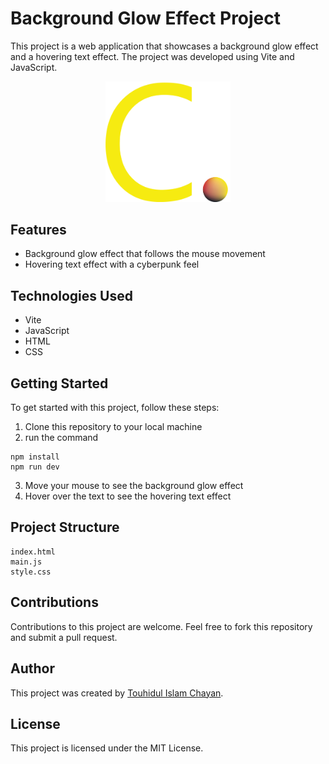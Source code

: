 # Background Glow Effect Project

This project is a web application that showcases a background glow effect and a hovering text effect. The project was developed using Vite and JavaScript.

<p align="center">
  <img width="200" src="/src/assets/C.G.png" alt="CHNsLogo">
</p>

## Features

- Background glow effect that follows the mouse movement
- Hovering text effect with a cyberpunk feel

## Technologies Used

- Vite
- JavaScript
- HTML
- CSS

## Getting Started

To get started with this project, follow these steps:

1. Clone this repository to your local machine
2. run the command

```
npm install
npm run dev
```

3. Move your mouse to see the background glow effect
4. Hover over the text to see the hovering text effect

## Project Structure

```
index.html
main.js
style.css
```

## Contributions

Contributions to this project are welcome. Feel free to fork this repository and submit a pull request.

## Author

This project was created by [Touhidul Islam Chayan](https://github.com/CHNsPart).

## License

This project is licensed under the MIT License.
